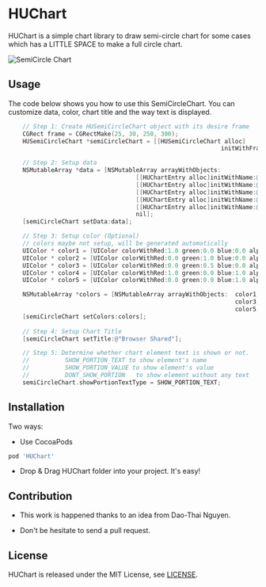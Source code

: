 # HUChart
HUChart is a simple chart library to draw semi-circle chart for some cases which has a LITTLE SPACE to make a full circle chart.

![SemiCircle Chart](https://dl.dropboxusercontent.com/s/68ezpyu3z0e1wux/semiCircleChartV4.jpg)

## Usage
The code below shows you how to use this SemiCircleChart. You can customize data, color, chart title and the way text is displayed. 

```objective-c
    // Step 1: Create HUSemiCircleChart object with its desire frame
    CGRect frame = CGRectMake(25, 30, 250, 300);
    HUSemiCircleChart *semiCircleChart = [[HUSemiCircleChart alloc]
                                                            initWithFrame:frame];

    // Step 2: Setup data
    NSMutableArray *data = [NSMutableArray arrayWithObjects:
                                    [[HUChartEntry alloc]initWithName:@"Chrome" value:@54.1],
                                    [[HUChartEntry alloc]initWithName:@"Firefox" value:@27.2],
                                    [[HUChartEntry alloc]initWithName:@"IE" value:@11.7],
                                    [[HUChartEntry alloc]initWithName:@"Safari" value:@3.8],
                                    [[HUChartEntry alloc]initWithName:@"Others" value:@3.2],
                                    nil];
    [semiCircleChart setData:data];

    // Step 3: Setup color (Optional)
    // colors maybe not setup, will be generated automatically
    UIColor * color1 = [UIColor colorWithRed:1.0 green:0.0 blue:0.0 alpha:1.0];
    UIColor * color2 = [UIColor colorWithRed:0.0 green:1.0 blue:0.0 alpha:1.0];
    UIColor * color3 = [UIColor colorWithRed:0.0 green:0.5 blue:0.0 alpha:1.0];
    UIColor * color4 = [UIColor colorWithRed:1.0 green:0.0 blue:1.0 alpha:1.0];
    UIColor * color5 = [UIColor colorWithRed:0.0 green:0.0 blue:1.0 alpha:1.0];

    NSMutableArray *colors = [NSMutableArray arrayWithObjects:  color1, color2,
                                                                color3, color4,
                                                                color5, nil];
    [semiCircleChart setColors:colors];
    
    // Step 4: Setup Chart Title
    [semiCircleChart setTitle:@"Browser Shared"];

    // Step 5: Determine whether chart element text is shown or not.
    //          SHOW_PORTION_TEXT to show element's name
    //			SHOW_PORTION_VALUE to show element's value
    //			DONT_SHOW_PORTION	to show element without any text
    semiCircleChart.showPortionTextType = SHOW_PORTION_TEXT;
```

## Installation
Two ways:
- Use CocoaPods

```ruby
pod 'HUChart'
```

- Drop \& Drag HUChart folder into your project. It's easy!

## Contribution
- This work is happened thanks to an idea from Dao-Thai Nguyen.

- Don't be hesitate to send a pull request. 

## License
HUChart is released under the MIT License, see [LICENSE](https://github.com/hugo53/HUChart/blob/master/LICENSE).
